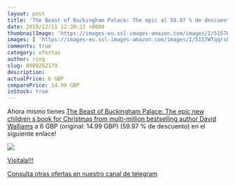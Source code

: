 ```yaml
---
layout: post
title: 'The Beast of Buckingham Palace: The epic al 59.97 % de descuento'
date: 2019/12/11 12:30:22 +0000
thumbnailImage: 'https://images-eu.ssl-images-amazon.com/images/I/51S7WTqqrsL._SL200_.jpg'
images: [ 'https://images-eu.ssl-images-amazon.com/images/I/51S7WTqqrsL._SL200_.jpg' ]
comments: true
category: ofertas
author: ring
slug: 0008262179
description:
actualPrice: 6 GBP
comparePrice: 14.99 GBP
inStock: true
---
```


Ahora mismo tienes [The Beast of Buckingham Palace: The epic new children s book for Christmas from multi-million bestselling author David Walliams](https://www.amazon.com/dp/0008262179/?tag=redken08-20) a 6 GBP (original: 14.99 GBP) (59.97 %  de descuento) en el siguiente enlace!

[![](https://images-eu.ssl-images-amazon.com/images/I/51S7WTqqrsL._SL200_.jpg)](https://www.amazon.com/dp/0008262179/?tag=redken08-20)

[Visítala!!!](https://www.amazon.com/dp/0008262179/?tag=redken08-20)

[Consulta otras ofertas en nuestro canal de telegram](https://t.me/s/ofertas25)
